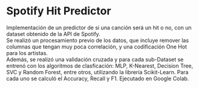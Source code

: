 # Spotify Hit Predictor
Implementación de un predictor de si una canción será un hit o no, con un dataset obtenido de la API de Spotify. </br>
Se realizó un procesamiento previo de los datos, que incluye remover las columnas que tengan muy poca correlación, y una codificación One Hot para los artistas.</br>
Además, se realizó una validación cruzada y para cada sub-Dataset se entrenó con los algoritmos de clasficación: MLP, K-Nearest, Decision Tree, SVC y Random Forest, entre otros, utilizando la librería Scikit-Learn. Para cada uno se calculó el Accuracy, Recall y F1.
Ejecutado en Google Colab.
